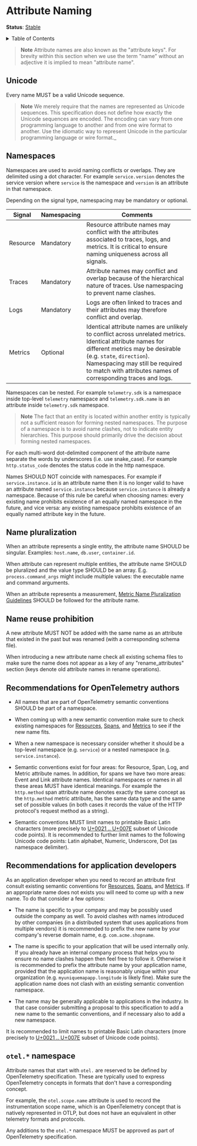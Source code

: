 # Attribute Naming

**Status**: [Stable](../document-status.md)

<details>
<summary>Table of Contents</summary>

<!-- toc -->

- [Unicode](#unicode)
- [Namespaces](#namespaces)
- [Name pluralization](#name-pluralization)
- [Name reuse prohibition](#name-reuse-prohibition)
- [Recommendations for OpenTelemetry authors](#recommendations-for-opentelemetry-authors)
- [Recommendations for application developers](#recommendations-for-application-developers)
- [`otel.*` namespace](#otel-namespace)

<!-- tocstop -->

</details>

> **Note**
> Attribute names are also known as the "attribute keys". For brevity within
> this section when we use the term "name" without an adjective it is implied
> to mean "attribute name".

## Unicode

Every name MUST be a valid Unicode sequence.

> **Note**
> We merely require that the names are represented as Unicode sequences. This
> specification does not define how exactly the Unicode sequences are encoded.
> The encoding can vary from one programming language to another and from one
> wire format to another. Use the idiomatic way to represent Unicode in the
> particular programming language or wire format._

## Namespaces

Namespaces are used to avoid naming conflicts or overlaps. They are delimited
using a dot character. For example `service.version` denotes the service
version where `service` is the namespace and `version` is an attribute in that
namespace.

Depending on the signal type, namespacing may be mandatory or optional.

| Signal   | Namespacing | Comments                                                                                                                                                                                                                                                                      |
| -------- | ----------- | ----------------------------------------------------------------------------------------------------------------------------------------------------------------------------------------------------------------------------------------------------------------------------- |
| Resource | Mandatory   | Resource attribute names may conflict with the attributes associated to traces, logs, and metrics. It is critical to ensure naming uniqueness across all signals.                                                                                                             |
| Traces   | Mandatory   | Attribute names may conflict and overlap because of the hierarchical nature of traces. Use namespacing to prevent name clashes.                                                                                                                                               |
| Logs     | Mandatory   | Logs are often linked to traces and their attributes may therefore conflict and overlap.                                                                                                                                                                                      |
| Metrics  | Optional    | Identical attribute names are unlikely to conflict across unrelated metrics. Identical attribute names for different metrics may be desirable (e.g. `state`, `direction`). Namespacing may still be required to match with attributes names of corresponding traces and logs. |

Namespaces can be nested. For example `telemetry.sdk` is a namespace inside
top-level `telemetry` namespace and `telemetry.sdk.name` is an attribute inside
`telemetry.sdk` namespace.

> **Note**
> The fact that an entity is located within another entity is typically not a
> sufficient reason for forming nested namespaces. The purpose of a namespace
> is to avoid name clashes, not to indicate entity hierarchies. This purpose
> should primarily drive the decision about forming nested namespaces.

For each multi-word dot-delimited component of the attribute name separate the
words by underscores (i.e. use snake_case). For example `http.status_code`
denotes the status code in the http namespace.

Names SHOULD NOT coincide with namespaces. For example if `service.instance.id` is an attribute name then it is no longer valid to have an attribute named `service.instance` because `service.instance` is already a namespace. Because
of this rule be careful when choosing names: every existing name prohibits
existence of an equally named namespace in the future, and vice versa: any
existing namespace prohibits existence of an equally named attribute key in the
future.

## Name pluralization

When an attribute represents a single entity, the attribute name SHOULD be
singular. Examples: `host.name`, `db.user`, `container.id`.

When attribute can represent multiple entities, the attribute name SHOULD be
pluralized and the value type SHOULD be an array. E.g. `process.command_args`
might include multiple values: the executable name and command arguments.

When an attribute represents a measurement,
[Metric Name Pluralization Guidelines](../metrics/semantic_conventions/README.md#pluralization)
SHOULD be followed for the attribute name.

## Name reuse prohibition

A new attribute MUST NOT be added with the same name as an attribute that
existed in the past but was renamed (with a corresponding schema file).

When introducing a new attribute name check all existing schema files to make
sure the name does not appear as a key of any "rename_attributes" section (keys
denote old attribute names in rename operations).

## Recommendations for OpenTelemetry authors

- All names that are part of OpenTelemetry semantic conventions SHOULD be part
  of a namespace.

- When coming up with a new semantic convention make sure to check existing
  namespaces for
  [Resources](../resource/semantic_conventions/README.md),
  [Spans](../trace/semantic_conventions/README.md),
  and
  [Metrics](../metrics/semantic_conventions/README.md)
  to see if the new name fits.

- When a new namespace is necessary consider whether it should be a top-level
  namespace (e.g. `service`) or a nested namespace (e.g. `service.instance`).

- Semantic conventions exist for four areas: for Resource, Span, Log, and Metric
  attribute names. In addition, for spans we have two more areas: Event and Link
  attribute names. Identical namespaces or names in all these areas MUST have
  identical meanings. For example the `http.method` span attribute name denotes
  exactly the same concept as the `http.method` metric attribute, has the same
  data type and the same set of possible values (in both cases it records the
  value of the HTTP protocol's request method as a string).

- Semantic conventions MUST limit names to printable Basic Latin characters
  (more precisely to
  [U+0021 .. U+007E](https://en.wikipedia.org/wiki/Basic_Latin_(Unicode_block)#Table_of_characters)
  subset of Unicode code points). It is recommended to further limit names to
  the following Unicode code points: Latin alphabet, Numeric, Underscore, Dot
  (as namespace delimiter).

## Recommendations for application developers

As an application developer when you need to record an attribute first consult
existing semantic conventions for
[Resources](../resource/semantic_conventions/README.md),
[Spans](../trace/semantic_conventions/README.md),
and
[Metrics](../metrics/semantic_conventions/README.md).
If an appropriate name does not exists you will need to come up with a new name.
To do that consider a few options:

- The name is specific to your company and may be possibly used outside the
  company as well. To avoid clashes with names introduced by other companies (in
  a distributed system that uses applications from multiple vendors) it is
  recommended to prefix the new name by your company's reverse domain name, e.g.
  `com.acme.shopname`.

- The name is specific to your application that will be used internally only. If
  you already have an internal company process that helps you to ensure no name
  clashes happen then feel free to follow it. Otherwise it is recommended to
  prefix the attribute name by your application name, provided that
  the application name is reasonably unique within your organization (e.g.
  `myuniquemapapp.longitude` is likely fine). Make sure the application name
  does not clash with an existing semantic convention namespace.

- The name may be generally applicable to applications in the industry. In that
  case consider submitting a proposal to this specification to add a new name to
  the semantic conventions, and if necessary also to add a new namespace.

It is recommended to limit names to printable Basic Latin characters
(more precisely to
[U+0021 .. U+007E](https://en.wikipedia.org/wiki/Basic_Latin_(Unicode_block)#Table_of_characters)
subset of Unicode code points).

## `otel.*` namespace

Attribute names that start with `otel.` are reserved to be defined by
OpenTelemetry specification. These are typically used to express OpenTelemetry
concepts in formats that don't have a corresponding concept.

For example, the `otel.scope.name` attribute is used to record the
instrumentation scope name, which is an OpenTelemetry concept that is natively
represented in OTLP, but does not have an equivalent in other telemetry formats
and protocols.

Any additions to the `otel.*` namespace MUST be approved as part of
OpenTelemetry specification.
